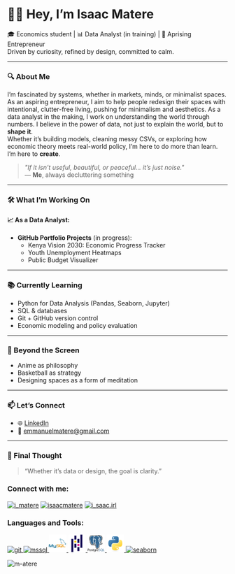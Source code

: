 # 👋🏽 Hey, I’m Isaac Matere

🎓 Economics student | 📊 Data Analyst (in training) | 🚀 Aprising Entrepreneur  
Driven by curiosity, refined by design, committed to calm.

---

### 🔍 About Me

I’m fascinated by systems, whether in markets, minds, or minimalist spaces.
As an aspiring entrepreneur, I aim to help people redesign their spaces with intentional, clutter-free living, pushing for minimalism and aesthetics.
As a data analyst in the making, I work on understanding the world through numbers.
I believe in the power of data, not just to explain the world, but to **shape it**.  
Whether it’s building models, cleaning messy CSVs, or exploring how economic theory meets real-world policy, I’m here to do more than learn. I’m here to **create**.

> _"If it isn’t useful, beautiful, or peaceful... it’s just noise."_  
> — **Me**, always decluttering something

---

### 🛠 What I’m Working On

#### 📈 As a Data Analyst:
- **GitHub Portfolio Projects** (in progress):
  - Kenya Vision 2030: Economic Progress Tracker
  - Youth Unemployment Heatmaps
  - Public Budget Visualizer

---

### 📚 Currently Learning

- Python for Data Analysis (Pandas, Seaborn, Jupyter)
- SQL & databases
- Git + GitHub version control
- Economic modeling and policy evaluation

---

### 🏀 Beyond the Screen

- Anime as philosophy  
- Basketball as strategy  
- Designing spaces as a form of meditation

---

### 📫 Let’s Connect

- 🌐 [LinkedIn](https://www.linkedin.com/in/emmanuel-matere-b580a1193)  
- 📧 emmanuelmatere@gmail.com  

---

### 💬 Final Thought

> “Whether it’s data or design, the goal is clarity.”


<h3 align="left">Connect with me:</h3>
<p align="left">
<a href="https://twitter.com/i_matere" target="blank"><img align="center" src="https://raw.githubusercontent.com/rahuldkjain/github-profile-readme-generator/master/src/images/icons/Social/twitter.svg" alt="i_matere" height="30" width="40" /></a>
<a href="https://kaggle.com/isaacmatere" target="blank"><img align="center" src="https://raw.githubusercontent.com/rahuldkjain/github-profile-readme-generator/master/src/images/icons/Social/kaggle.svg" alt="isaacmatere" height="30" width="40" /></a>
<a href="https://instagram.com/i_saac.irl" target="blank"><img align="center" src="https://raw.githubusercontent.com/rahuldkjain/github-profile-readme-generator/master/src/images/icons/Social/instagram.svg" alt="i_saac.irl" height="30" width="40" /></a>
</p>

<h3 align="left">Languages and Tools:</h3>
<p align="left"> <a href="https://git-scm.com/" target="_blank" rel="noreferrer"> <img src="https://www.vectorlogo.zone/logos/git-scm/git-scm-icon.svg" alt="git" width="40" height="40"/> </a> <a href="https://www.microsoft.com/en-us/sql-server" target="_blank" rel="noreferrer"> <img src="https://www.svgrepo.com/show/303229/microsoft-sql-server-logo.svg" alt="mssql" width="40" height="40"/> </a> <a href="https://www.mysql.com/" target="_blank" rel="noreferrer"> <img src="https://raw.githubusercontent.com/devicons/devicon/master/icons/mysql/mysql-original-wordmark.svg" alt="mysql" width="40" height="40"/> </a> <a href="https://pandas.pydata.org/" target="_blank" rel="noreferrer"> <img src="https://raw.githubusercontent.com/devicons/devicon/2ae2a900d2f041da66e950e4d48052658d850630/icons/pandas/pandas-original.svg" alt="pandas" width="40" height="40"/> </a> <a href="https://www.postgresql.org" target="_blank" rel="noreferrer"> <img src="https://raw.githubusercontent.com/devicons/devicon/master/icons/postgresql/postgresql-original-wordmark.svg" alt="postgresql" width="40" height="40"/> </a> <a href="https://www.python.org" target="_blank" rel="noreferrer"> <img src="https://raw.githubusercontent.com/devicons/devicon/master/icons/python/python-original.svg" alt="python" width="40" height="40"/> </a> <a href="https://seaborn.pydata.org/" target="_blank" rel="noreferrer"> <img src="https://seaborn.pydata.org/_images/logo-mark-lightbg.svg" alt="seaborn" width="40" height="40"/> </a> </p>

<p><img align="center" src="https://github-readme-streak-stats.herokuapp.com/?user=m-atere&" alt="m-atere" /></p>

